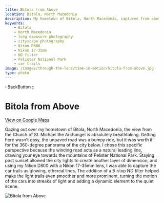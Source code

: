 ```yaml
---
title: Bitola from Above
location: Bitola, North Macedonia
description: My hometown of Bitola, North Macedonia, captured from above after sunset. See how I used ND filters to turn the city's car lights into art.
keywords:
    - Bitola
    - North Macedonia
    - long exposure photography
    - cityscape photography
    - Nikon D800
    - Nikon 17-35mm
    - ND filter
    - Pelister National Park
    - car trails
image: /images/through-the-lens/time-in-motion/bitola-from-above.jpg
type: photo
---
```


::BackButton
::

# Bitola from Above

<a href="https://www.google.com/maps/search/?api=1&query=Church+of+St.+Michael+the+Archangel,+Bitola,+North+Macedonia" target="_blank" rel="noopener noreferrer">View on Google Maps</a>

Gazing out over my hometown of Bitola, North Macedonia, the view from the Church of St. Michael the Archangel is absolutely breathtaking. Getting here wasn't easy, the unpaved road was a bumpy ride, but it was worth it for the 360-degree panorama of the city below. I chose this specific perspective because the winding road acts as a natural leading line, drawing your eye towards the mountains of Pelister National Park. Staying past sunset allowed the city lights to create another layer of dimension, and using my Nikon D800 with a Nikon 17-35mm lens, I was able to capture the car trails as glowing, ethereal lines. The addition of a 6-stop ND filter helped make the light trails even smoother and more prominent, turning the motion of the cars into streaks of light and adding a dynamic element to the quiet scene.

![Bitola from Above](/images/through-the-lens/time-in-motion/bitola-from-above.jpg)

<div class="mb-8"></div>
